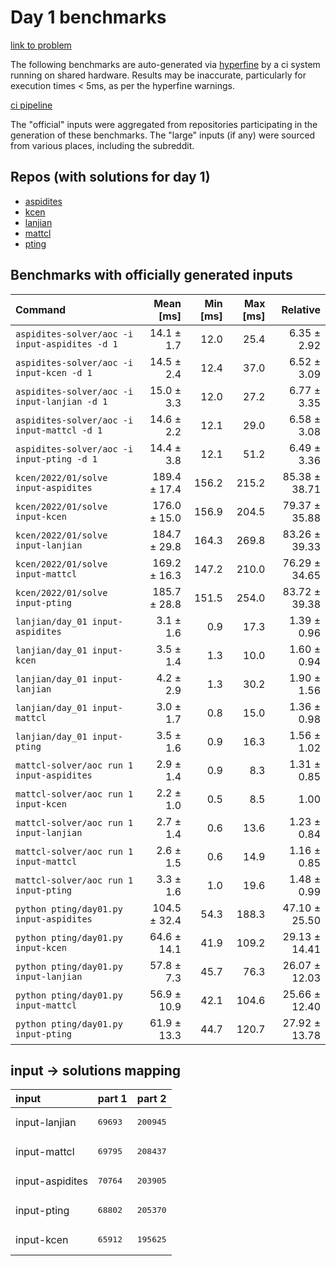 # Day 1 benchmarks

[link to problem](http://adventofcode.com/2022/day/1)

The following benchmarks are auto-generated via [hyperfine](https://github.com/sharkdp/hyperfine) by a ci system running on shared hardware. Results may be inaccurate, particularly for execution times < 5ms, as per the hyperfine warnings.

[ci pipeline](http://ci.papercode.net:8080/teams/aoc2022/pipelines/aoc-compare-2022)

The "official" inputs were aggregated from repositories participating in the generation of these benchmarks. The "large" inputs (if any) were sourced from various places, including the subreddit.

## Repos (with solutions for day 1)


- [aspidites](https://github.com/aspidites/aoc2022)
- [kcen](https://github.com/kcen/AdventOfCode)
- [lanjian](https://github.com/LanJian/aoc-2022)
- [mattcl](https://github.com/mattcl/aoc2022)
- [pting](https://github.com/pting/aoc2022)

## Benchmarks with officially generated inputs
| Command | Mean [ms] | Min [ms] | Max [ms] | Relative |
|:---|---:|---:|---:|---:|
| `aspidites-solver/aoc -i input-aspidites -d 1` | 14.1 ± 1.7 | 12.0 | 25.4 | 6.35 ± 2.92 |
| `aspidites-solver/aoc -i input-kcen -d 1` | 14.5 ± 2.4 | 12.4 | 37.0 | 6.52 ± 3.09 |
| `aspidites-solver/aoc -i input-lanjian -d 1` | 15.0 ± 3.3 | 12.0 | 27.2 | 6.77 ± 3.35 |
| `aspidites-solver/aoc -i input-mattcl -d 1` | 14.6 ± 2.2 | 12.1 | 29.0 | 6.58 ± 3.08 |
| `aspidites-solver/aoc -i input-pting -d 1` | 14.4 ± 3.8 | 12.1 | 51.2 | 6.49 ± 3.36 |
| `kcen/2022/01/solve input-aspidites` | 189.4 ± 17.4 | 156.2 | 215.2 | 85.38 ± 38.71 |
| `kcen/2022/01/solve input-kcen` | 176.0 ± 15.0 | 156.9 | 204.5 | 79.37 ± 35.88 |
| `kcen/2022/01/solve input-lanjian` | 184.7 ± 29.8 | 164.3 | 269.8 | 83.26 ± 39.33 |
| `kcen/2022/01/solve input-mattcl` | 169.2 ± 16.3 | 147.2 | 210.0 | 76.29 ± 34.65 |
| `kcen/2022/01/solve input-pting` | 185.7 ± 28.8 | 151.5 | 254.0 | 83.72 ± 39.38 |
| `lanjian/day_01 input-aspidites` | 3.1 ± 1.6 | 0.9 | 17.3 | 1.39 ± 0.96 |
| `lanjian/day_01 input-kcen` | 3.5 ± 1.4 | 1.3 | 10.0 | 1.60 ± 0.94 |
| `lanjian/day_01 input-lanjian` | 4.2 ± 2.9 | 1.3 | 30.2 | 1.90 ± 1.56 |
| `lanjian/day_01 input-mattcl` | 3.0 ± 1.7 | 0.8 | 15.0 | 1.36 ± 0.98 |
| `lanjian/day_01 input-pting` | 3.5 ± 1.6 | 0.9 | 16.3 | 1.56 ± 1.02 |
| `mattcl-solver/aoc run 1 input-aspidites` | 2.9 ± 1.4 | 0.9 | 8.3 | 1.31 ± 0.85 |
| `mattcl-solver/aoc run 1 input-kcen` | 2.2 ± 1.0 | 0.5 | 8.5 | 1.00 |
| `mattcl-solver/aoc run 1 input-lanjian` | 2.7 ± 1.4 | 0.6 | 13.6 | 1.23 ± 0.84 |
| `mattcl-solver/aoc run 1 input-mattcl` | 2.6 ± 1.5 | 0.6 | 14.9 | 1.16 ± 0.85 |
| `mattcl-solver/aoc run 1 input-pting` | 3.3 ± 1.6 | 1.0 | 19.6 | 1.48 ± 0.99 |
| `python pting/day01.py input-aspidites` | 104.5 ± 32.4 | 54.3 | 188.3 | 47.10 ± 25.50 |
| `python pting/day01.py input-kcen` | 64.6 ± 14.1 | 41.9 | 109.2 | 29.13 ± 14.41 |
| `python pting/day01.py input-lanjian` | 57.8 ± 7.3 | 45.7 | 76.3 | 26.07 ± 12.03 |
| `python pting/day01.py input-mattcl` | 56.9 ± 10.9 | 42.1 | 104.6 | 25.66 ± 12.40 |
| `python pting/day01.py input-pting` | 61.9 ± 13.3 | 44.7 | 120.7 | 27.92 ± 13.78 |

## input -> solutions mapping
|input|part 1|part 2|
|:---|:---|:---|
|input-lanjian|<pre>69693</pre>|<pre>200945</pre>|
|input-mattcl|<pre>69795</pre>|<pre>208437</pre>|
|input-aspidites|<pre>70764</pre>|<pre>203905</pre>|
|input-pting|<pre>68802</pre>|<pre>205370</pre>|
|input-kcen|<pre>65912</pre>|<pre>195625</pre>|
